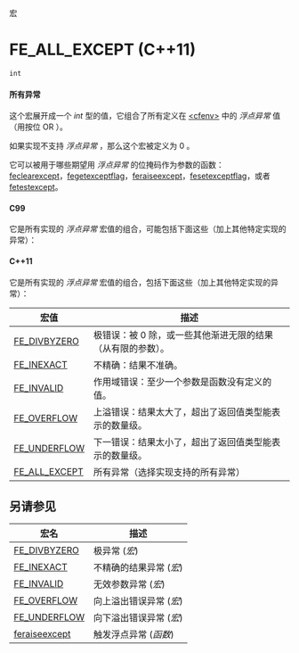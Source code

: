 宏

# FE_ALL_EXCEPT (C++11)

`int`

#### 所有异常

这个宏展开成一个 _int_ 型的值，它组合了所有定义在 [\<cfenv\>](../README.md) 中的 _浮点异常_ 值（用按位 OR  ）。

如果实现不支持 _浮点异常_ ，那么这个宏被定义为 0 。

它可以被用于哪些期望用 _浮点异常_ 的位掩码作为参数的函数：  
[feclearexcept](feclearexcept.md)，[fegetexceptflag](fegetexceptflag.md)，[feraiseexcept](feraiseexcept.md)，[fesetexceptflag](fesetexceptflag.md)，或者 [fetestexcept](fetestexcept.md)。


#### C99

它是所有实现的 _浮点异常_ 宏值的组合，可能包括下面这些（加上其他特定实现的异常）：

#### C++11

它是所有实现的 _浮点异常_ 宏值的组合，包括下面这些（加上其他特定实现的异常）：

宏值                              | 描述
--------------------------------- | --------------------------------------------------------------
[FE_DIVBYZERO](FE_DIVBYZERO.md)   | 极错误：被 0 除，或一些其他渐进无限的结果（从有限的参数）。
[FE_INEXACT](FE_INEXACT.md)       | 不精确：结果不准确。
[FE_INVALID](FE_INVALID.md)       | 作用域错误：至少一个参数是函数没有定义的值。
[FE_OVERFLOW](FE_OVERFLOW.md)     | 上溢错误：结果太大了，超出了返回值类型能表示的数量级。
[FE_UNDERFLOW](FE_UNDERFLOW.md)   | 下一错误：结果太小了，超出了返回值类型能表示的数量级。
[FE_ALL_EXCEPT](FE_ALL_EXCEPT.md) | 所有异常（选择实现支持的所有异常）


## 另请参见

宏名                              | 描述
--------------------------------- | -----------------------
[FE\_DIVBYZERO](FE_DIVBYZERO.md)  | 极异常 (_宏_)
[FE\_INEXACT](FE_INEXACT.md)      | 不精确的结果异常 (_宏_)
[FE\_INVALID](FE_INVALID.md)      | 无效参数异常 (_宏_)
[FE\_OVERFLOW](FE_OVERFLOW.md)    | 向上溢出错误异常 (_宏_)
[FE\_UNDERFLOW](FE_UNDERFOW.md)   | 向下溢出错误异常 (_宏_)
[feraiseexcept](feraiseexcept.md) | 触发浮点异常 (_函数_)
